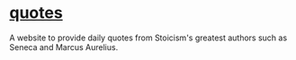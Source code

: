 # [quotes](https://bjaxqq.github.io/quotes)

A website to provide daily quotes from Stoicism's greatest authors such as Seneca and Marcus Aurelius.
